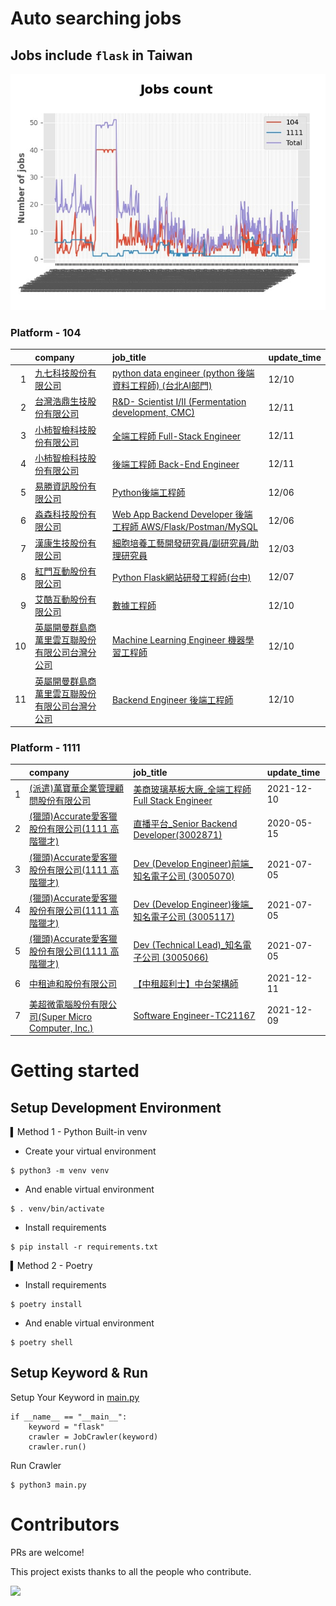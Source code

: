 # Auto searching jobs

## Jobs include `flask` in Taiwan 

 ![image](./doc/plot_img.jpg)


### Platform - 104


|    | company                                                                                      | job_title                                                                                                                | update_time   |
|---:|:---------------------------------------------------------------------------------------------|:-------------------------------------------------------------------------------------------------------------------------|:--------------|
|  1 | [九七科技股份有限公司](https://www.104.com.tw/company/1a2x6bl9vu?jobsource=jolist_a_date)              | [python data engineer (python 後端資料工程師) (台北AI部門)](https://www.104.com.tw/job/7fwwj?jobsource=jolist_a_date)               | 12/10         |
|  2 | [台灣浩鼎生技股份有限公司](https://www.104.com.tw/company/60trb48?jobsource=jolist_a_date)               | [R&amp;D- Scientist I/II (Fermentation development, CMC)](https://www.104.com.tw/job/75d9g?jobsource=jolist_a_date)      | 12/11         |
|  3 | [小柿智檢科技股份有限公司](https://www.104.com.tw/company/1a2x6bl77l?jobsource=jolist_a_date)            | [全端工程師 Full-Stack Engineer](https://www.104.com.tw/job/71bmz?jobsource=jolist_a_date)                                    | 12/11         |
|  4 | [小柿智檢科技股份有限公司](https://www.104.com.tw/company/1a2x6bl77l?jobsource=jolist_a_date)            | [後端工程師 Back-End Engineer](https://www.104.com.tw/job/71bmd?jobsource=jolist_a_date)                                      | 12/11         |
|  5 | [易勝資訊股份有限公司](https://www.104.com.tw/company/1a2x6bj8og?jobsource=jolist_d_relevance)         | [Python後端工程師](https://www.104.com.tw/job/76vbt?jobsource=jolist_d_relevance)                                             | 12/06         |
|  6 | [淼森科技股份有限公司](https://www.104.com.tw/company/1a2x6blm7t?jobsource=jolist_d_relevance)         | [Web App Backend Developer 後端工程師 AWS/Flask/Postman/MySQL](https://www.104.com.tw/job/7a7i3?jobsource=jolist_d_relevance) | 12/06         |
|  7 | [漢康生技股份有限公司](https://www.104.com.tw/company/1a2x6blf97?jobsource=jolist_d_relevance)         | [細胞培養工藝開發研究員/副研究員/助理研究員](https://www.104.com.tw/job/7cccb?jobsource=jolist_d_relevance)                                  | 12/03         |
|  8 | [紅門互動股份有限公司](https://www.104.com.tw/company/oh4m67k?jobsource=jolist_d_relevance)            | [Python Flask網站研發工程師(台中)](https://www.104.com.tw/job/6kf9h?jobsource=jolist_d_relevance)                                 | 12/07         |
|  9 | [艾酷互動股份有限公司](https://www.104.com.tw/company/1a2x6bkq17?jobsource=jolist_a_date)              | [數據⼯程師](https://www.104.com.tw/job/7275w?jobsource=jolist_a_date)                                                        | 12/10         |
| 10 | [英屬開曼群島商萬里雲互聯股份有限公司台灣分公司](https://www.104.com.tw/company/1a2x6bk5cu?jobsource=jolist_a_date) | [Machine Learning Engineer 機器學習工程師 ](https://www.104.com.tw/job/6c61u?jobsource=jolist_a_date)                           | 12/10         |
| 11 | [英屬開曼群島商萬里雲互聯股份有限公司台灣分公司](https://www.104.com.tw/company/1a2x6bk5cu?jobsource=jolist_a_date) | [Backend Engineer 後端工程師](https://www.104.com.tw/job/6xipk?jobsource=jolist_a_date)                                       | 12/10         |

### Platform - 1111


|    | company                                                                          | job_title                                                                          | update_time   |
|---:|:---------------------------------------------------------------------------------|:-----------------------------------------------------------------------------------|:--------------|
|  1 | [(派遣)萬寶華企業管理顧問股份有限公司](https://www.1111.com.tw/corp/9590529/)                     | [美商玻璃基板大廠_全端工程師Full Stack Engineer](https://www.1111.com.tw/job/98565216/)         | 2021-12-10    |
|  2 | [(獵頭)Accurate愛客獵股份有限公司(1111 高階獵才)](https://www.1111.com.tw/corp/69647966/)       | [直播平台_Senior Backend Developer(3002871)](https://www.1111.com.tw/job/85960420/)    | 2020-05-15    |
|  3 | [(獵頭)Accurate愛客獵股份有限公司(1111 高階獵才)](https://www.1111.com.tw/corp/69647966/)       | [Dev (Develop Engineer)前端_知名電子公司 (3005070)](https://www.1111.com.tw/job/97460023/) | 2021-07-05    |
|  4 | [(獵頭)Accurate愛客獵股份有限公司(1111 高階獵才)](https://www.1111.com.tw/corp/69647966/)       | [Dev (Develop Engineer)後端_知名電子公司 (3005117)](https://www.1111.com.tw/job/97460074/) | 2021-07-05    |
|  5 | [(獵頭)Accurate愛客獵股份有限公司(1111 高階獵才)](https://www.1111.com.tw/corp/69647966/)       | [Dev (Technical Lead)_知名電子公司 (3005066)](https://www.1111.com.tw/job/97459998/)     | 2021-07-05    |
|  6 | [中租迪和股份有限公司](https://www.1111.com.tw/corp/2850037/)                              | [【中租超利士】中台架構師](https://www.1111.com.tw/job/97507405/)                              | 2021-12-11    |
|  7 | [美超微電腦股份有限公司(Super Micro Computer, Inc.)](https://www.1111.com.tw/corp/9530088/) | [Software Engineer-TC21167](https://www.1111.com.tw/job/98544764/)                 | 2021-12-09    |



# Getting started
## Setup Development Environment
▍Method 1 - Python Built-in venv

- Create your virtual environment
```
$ python3 -m venv venv
```
- And enable virtual environment
```
$ . venv/bin/activate
```
- Install requirements
```
$ pip install -r requirements.txt 
```

▍Method 2 - Poetry
- Install requirements
```
$ poetry install
```
- And enable virtual environment
```
$ poetry shell
```

## Setup Keyword & Run

Setup Your Keyword in [main.py](./main.py#L88)
```
if __name__ == "__main__":
    keyword = "flask"
    crawler = JobCrawler(keyword)
    crawler.run()
```

Run Crawler
```
$ python3 main.py
```

# Contributors
PRs are welcome!

This project exists thanks to all the people who contribute.

<a href="https://github.com/hsuanchi/auto-search-flask-job/graphs/contributors">
  <img src="https://contrib.rocks/image?repo=hsuanchi/auto-search-flask-job"/>
</a>
